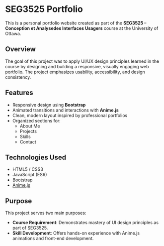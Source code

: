 # SEG3525 Portfolio

This is a personal portfolio website created as part of the **SEG3525 – Conception et Analysedes Interfaces Usagers** course at the University of Ottawa.

## Overview

The goal of this project was to apply UI/UX design principles learned in the course by designing and building a responsive, visually engaging web portfolio. The project emphasizes usability, accessibility, and design consistency.

## Features

- Responsive design using **Bootstrap**
- Animated transitions and interactions with **Anime.js**
- Clean, modern layout inspired by professional portfolios
- Organized sections for:
  - About Me
  - Projects
  - Skills
  - Contact

## Technologies Used

- HTML5 / CSS3
- JavaScript (ES6)
- [Bootstrap](https://getbootstrap.com/)
- [Anime.js](https://animejs.com/)

## Purpose

This project serves two main purposes:
- **Course Requirement**: Demonstrates mastery of UI design principles as part of SEG3525.
- **Skill Development**: Offers hands-on experience with Anime.js animations and front-end development.
